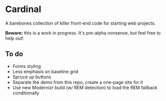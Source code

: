 Cardinal
========

A barebones collection of killer front-end code for starting web projects.

**Beware:** this is a work in progress. It's pre-alpha nonsense, but feel free to help out!

## To do

- Forms styling
- Less emphasis on baseline grid
- Spruce up buttons
- Separate the demo from this repo, create a one-page site for it
- Use new Modernizr build (w/ REM detection) to load the REM fallback conditionally
